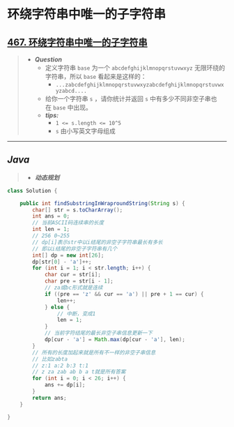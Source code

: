 # 环绕字符串中唯一的子字符串

## [467. 环绕字符串中唯一的子字符串](https://leetcode.cn/problems/unique-substrings-in-wraparound-string/)

> - ***Question***
>   - 定义字符串 `base` 为一个 `abcdefghijklmnopqrstuvwxyz` 无限环绕的字符串，所以 `base` 看起来是这样的：
>     - `...zabcdefghijklmnopqrstuvwxyzabcdefghijklmnopqrstuvwxyzabcd....`
>   - 给你一个字符串 `s` ，请你统计并返回 `s` 中有多少不同非空子串也在 `base` 中出现。
>   - ***tips:***
>     - `1 <= s.length <= 10^5`
>     - `s` 由小写英文字母组成

---

## *Java*

> - ***动态规划***

```java
class Solution {

    public int findSubstringInWraproundString(String s) {
        char[] str = s.toCharArray();
        int ans = 0;
        // 当前ASCII码连续串的长度
        int len = 1;
        // 256 0~255
        // dp[i]表示str中以i结尾的非空子字符串最长有多长
        // 即以i结尾的非空子字符串有几个
        int[] dp = new int[26];
        dp[str[0] - 'a']++;
        for (int i = 1; i < str.length; i++) {
            char cur = str[i];
            char pre = str[i - 1];
            // za或bc形式就是连续
            if ((pre == 'z' && cur == 'a') || pre + 1 == cur) {
                len++;
            } else {
                // 中断，变成1
                len = 1;
            }
            // 当前字符结尾的最长非空子串信息更新一下
            dp[cur - 'a'] = Math.max(dp[cur - 'a'], len);
        }
        // 所有的长度加起来就是所有不一样的非空子串信息
        // 比如zabta
        // z:1 a:2 b:3 t:1
        // z za zab ab b a t就是所有答案
        for (int i = 0; i < 26; i++) {
            ans += dp[i];
        }
        return ans;
    }

}
```
